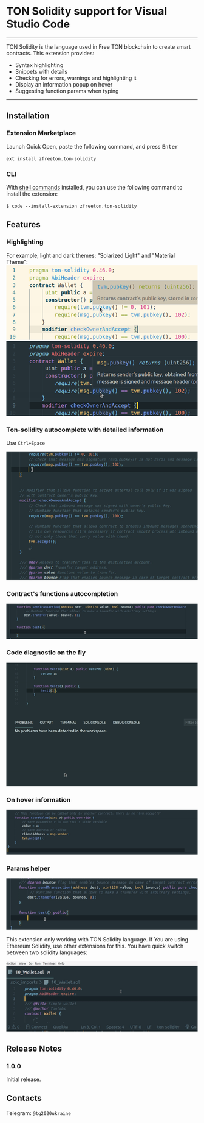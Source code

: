 # TON Solidity support for Visual Studio Code

-----

TON Solidity is the language used in Free TON blockchain to create smart contracts. This extension provides:

* Syntax highlighting
* Snippets with details
* Checking for errors, warnings and highlighting it
* Display an information popup on hover
* Suggesting function params when typing

-----

## Installation

### Extension Marketplace

Launch Quick Open, paste the following command, and press <kbd>Enter</kbd>

`ext install zfreeton.ton-solidity`

### CLI

With [shell commands](https://code.visualstudio.com/docs/editor/command-line) installed, you can use the following command to install the extension:

`$ code --install-extension zfreeton.ton-solidity`

## Features

### Highlighting

For example, light and dark themes: "Solarized Light" and "Material Theme":
![solarized-dark](assets/solarized-light.png) ![material-theme](assets/material-theme.png)  

### Ton-solidity autocomplete with detailed information

Use ```Ctrl+Space```

![Autocomplete with detailed information](assets/autocomplete-with-detailed-information.gif)

### Contract's functions autocompletion

![Contract's functions autocompletion](assets/contract-functions-autocomplete.gif)

### Code diagnostic on the fly

![Code diagnostic](assets/code-diagnostic.gif)

### On hover information

![Hover information](assets/hover-information.gif)

### Params helper

![Params helper](assets/params-helper.gif)

This extension only working with TON Solidity language. If You are using Ethereum Solidity, use other extensions for this.
You have quick switch between two solidity languages:

![Language Switcher](assets/language-switcher.gif)

## Release Notes

### 1.0.0

Initial release.

## Contacts

Telegram: ```@tg2020ukraine```
